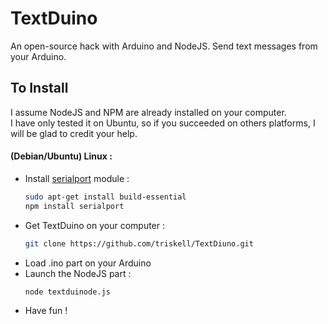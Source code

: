 TextDuino
=========

An open-source hack with Arduino and NodeJS. Send text messages from your Arduino.


To Install
----------

I assume NodeJS and NPM are already installed on your computer.  
I have only tested it on Ubuntu, so if you succeeded on others platforms, I will be glad to credit your help.

#### (Debian/Ubuntu) Linux :

* Install [serialport](https://github.com/JayBeavers/Reflecta) module : 
	```bash
	sudo apt-get install build-essential
	npm install serialport
	```
* Get TextDuino on your computer :  
	```bash
	git clone https://github.com/triskell/TextDiuno.git
	```
* Load .ino part on your Arduino
* Launch the NodeJS part :   
	```bash
	node textduinode.js
	```	
* Have fun !
